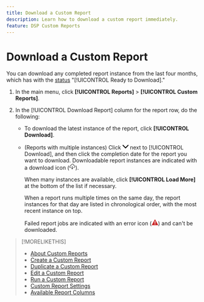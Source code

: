 ```yaml
---
title: Download a Custom Report
description: Learn how to download a custom report immediately.
feature: DSP Custom Reports
---
```

# Download a Custom Report

You can download any completed report instance from the last four months, which has with the [status](report-about.md#custom-report-status) "[!UICONTROL Ready to Download]."<!-- or "Completed" ?-->

1. In the main menu, click **[!UICONTROL Reports]** > **[!UICONTROL Custom Reports]**.

1. In the [!UICONTROL Download Report] column for the report row, do the following:

   * To download the latest instance of the report, click **[!UICONTROL Download]**.
   
   * (Reports with multiple instances) Click ![the Down arrow](/help/dsp/assets/chevron-down.png "the Down arrow") next to [!UICONTROL Download], and then click the completion date for the report you want to download. Downloadable report instances are indicated with a download icon (![download icon](/help/dsp/assets/indicator-downloadable.png "download icon")).
   
     When many instances are available, click **[!UICONTROL Load More]** at the bottom of the list if necessary.

     When a report runs multiple times on the same day, the report instances for that day are listed in chronological order, with the most recent instance on top.
     
     Failed report jobs are indicated with an error icon (![error indicator](/help/dsp/assets/indicator-critical.png "error indicator")) and can't be downloaded.

   <!-- Not sure if this is implemented
   Even the failed runs are listed here with failure icon and a tooltip which points to experience league documentation for troubleshooting/fixing a failed report.
   -->

>[!MORELIKETHIS]
>
>* [About Custom Reports](/help/dsp/reports/report-about.md)
>* [Create a Custom Report](/help/dsp/reports/report-create.md)
>* [Duplicate a Custom Report](/help/dsp/reports/report-copy.md)
>* [Edit a Custom Report](/help/dsp/reports/report-edit.md)
>* [Run a Custom Report](/help/dsp/reports/report-run-now.md)
>* [Custom Report Settings](/help/dsp/reports/report-settings.md)
>* [Available Report Columns](/help/dsp/reports/report-columns.md)
